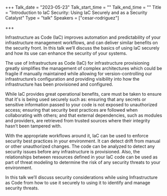 +++
Talk_date = "2023-05-23"
Talk_start_time = ""
Talk_end_time = ""
Title = "Introduction to IaC Security: Using IaC Securely and as a Security Catalyst"
Type = "talk"
Speakers = ["cesar-rodriguez"]

+++

Infrastructure as Code (IaC) improves automation and predictability of your infrastructure management workflows, and can deliver similar benefits on the security front. In this talk we’ll discuss the basics of using IaC securely and how its use can enhance the security of your systems.

The use of Infrastructure as Code (IaC) for infrastructure provisioning greatly simplifies the management of complex architectures which could be fragile if manually maintained while allowing for version-controlling our infrastructure’s configuration and providing visibility into how the infrastructure has been provisioned and configured. 

While IaC provides great operational benefits, care must be taken to ensure that it's is being used securely such as: ensuring that any secrets or sensitive information passed to your code is not exposed to unauthorized access; ensuring that security best practices are followed when collaborating with others; and that external dependencies, such as modules and providers, are retrieved from trusted sources where their integrity hasn’t been tampered with. 

With the appropriate workflows around it, IaC can be used to enforce security best practices in your environment. It can detect drift from manual or other unauthorized changes. The code can be analyzed to detect any security issues before any infrastructure is provisioned. Also, the relationships between resources defined in your IaC code can be used as part of threat modeling to determine the risk of any security threats to your environment. 

In this talk we’ll discuss security considerations while using Infrastructure as Code from how to use it securely to using it to identify and manage security threats. 

